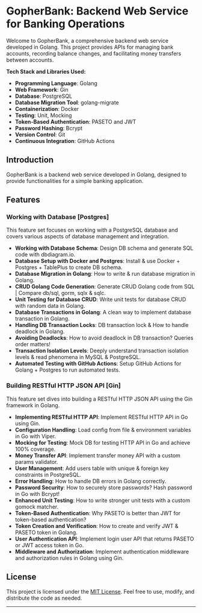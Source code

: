 # GopherBank: Backend Web Service for Banking Operations

Welcome to GopherBank, a comprehensive backend web service developed in Golang. This project provides APIs for managing bank accounts, recording balance changes, and facilitating money transfers between accounts.

**Tech Stack and Libraries Used:**

- **Programming Language**: Golang
- **Web Framework**: Gin
- **Database**: PostgreSQL
- **Database Migration Tool**: golang-migrate
- **Containerization**: Docker
- **Testing**: Unit, Mocking
- **Token-Based Authentication**: PASETO and JWT
- **Password Hashing**: Bcrypt
- **Version Control**: Git
- **Continuous Integration**: GitHub Actions

## Introduction

GopherBank is a backend web service developed in Golang, designed to provide functionalities for a simple banking application.

## Features

### Working with Database [Postgres]

This feature set focuses on working with a PostgreSQL database and covers various aspects of database management and integration.

- **Working with Database Schema**: Design DB schema and generate SQL code with dbdiagram.io.
- **Database Setup with Docker and Postgres**: Install & use Docker + Postgres + TablePlus to create DB schema.
- **Database Migration in Golang**: How to write & run database migration in Golang.
- **CRUD Golang Code Generation**: Generate CRUD Golang code from SQL | Compare db/sql, gorm, sqlx & sqlc.
- **Unit Testing for Database CRUD**: Write unit tests for database CRUD with random data in Golang.
- **Database Transactions in Golang**: A clean way to implement database transaction in Golang.
- **Handling DB Transaction Locks**: DB transaction lock & How to handle deadlock in Golang.
- **Avoiding Deadlocks**: How to avoid deadlock in DB transaction? Queries order matters!
- **Transaction Isolation Levels**: Deeply understand transaction isolation levels & read phenomena in MySQL & PostgreSQL.
- **Automated Testing with GitHub Actions**: Setup GitHub Actions for Golang + Postgres to run automated tests.

### Building RESTful HTTP JSON API [Gin]

This feature set dives into building a RESTful HTTP JSON API using the Gin framework in Golang.

- **Implementing RESTful HTTP API**: Implement RESTful HTTP API in Go using Gin.
- **Configuration Handling**: Load config from file & environment variables in Go with Viper.
- **Mocking for Testing**: Mock DB for testing HTTP API in Go and achieve 100% coverage.
- **Money Transfer API**: Implement transfer money API with a custom params validator.
- **User Management**: Add users table with unique & foreign key constraints in PostgreSQL.
- **Error Handling**: How to handle DB errors in Golang correctly.
- **Password Security**: How to securely store passwords? Hash password in Go with Bcrypt!
- **Enhanced Unit Testing**: How to write stronger unit tests with a custom gomock matcher.
- **Token-Based Authentication**: Why PASETO is better than JWT for token-based authentication?
- **Token Creation and Verification**: How to create and verify JWT & PASETO token in Golang.
- **User Authentication API**: Implement login user API that returns PASETO or JWT access token in Go.
- **Middleware and Authorization**: Implement authentication middleware and authorization rules in Golang using Gin.

<!-- ## Database Schema

For details about the database schema, refer to [Database Schema](docs/database-schema.md).

## RESTful HTTP JSON API

For details about the RESTful HTTP JSON API, refer to [API Documentation](docs/api-documentation.md).

## Usage

For information on how to use GopherBank, refer to the [Usage Guide](docs/usage.md).

## Contributing

We welcome contributions! See the [Contribution Guidelines](CONTRIBUTING.md) for details. -->

## License

This project is licensed under the [MIT License](LICENSE). Feel free to use, modify, and distribute the code as needed.

---
